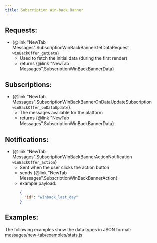 ```yaml
---
title: Subscription Win-back Banner
---
```


## Requests:
- {@link "NewTab Messages".SubscriptionWinBackBannerGetDataRequest `winBackOffer_getData`}
    - Used to fetch the initial data (during the first render)
    - returns {@link "NewTab Messages".SubscriptionWinBackBannerData}

## Subscriptions:
- {@link "NewTab Messages".SubscriptionWinBackBannerOnDataUpdateSubscription `winBackOffer_onDataUpdate`}.
    - The messages available for the platform
    - returns {@link "NewTab Messages".SubscriptionWinBackBannerData}

## Notifications:
- {@link "NewTab Messages".SubscriptionWinBackBannerActionNotification `winBackOffer_action`}
    - Sent when the user clicks the action button
    - sends {@link "NewTab Messages".SubscriptionWinBackBannerAction}
    - example payload:
      ```json
      {
        "id": "winback_last_day"
      }
      ```

## Examples:

The following examples show the data types in JSON format:
[messages/new-tab/examples/stats.js](../../messages/examples/subscriptionWinBackBanner.js)
